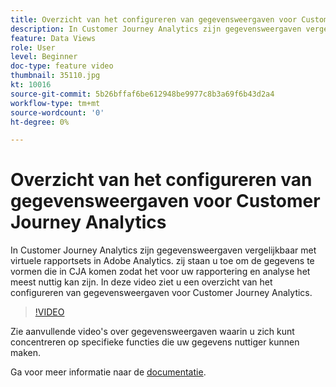 ```yaml
---
title: Overzicht van het configureren van gegevensweergaven voor Customer Journey Analytics
description: In Customer Journey Analytics zijn gegevensweergaven vergelijkbaar met virtuele rapportsets in Adobe Analytics. zij staan u toe om de gegevens te vormen die in CJA komen zodat het voor uw rapportering en analyse het meest nuttig kan zijn. In deze video ziet u een overzicht van het configureren van gegevensweergaven voor Customer Journey Analytics.
feature: Data Views
role: User
level: Beginner
doc-type: feature video
thumbnail: 35110.jpg
kt: 10016
source-git-commit: 5b26bffaf6be612948be9977c8b3a69f6b43d2a4
workflow-type: tm+mt
source-wordcount: '0'
ht-degree: 0%

---
```



# Overzicht van het configureren van gegevensweergaven voor Customer Journey Analytics

In Customer Journey Analytics zijn gegevensweergaven vergelijkbaar met virtuele rapportsets in Adobe Analytics. zij staan u toe om de gegevens te vormen die in CJA komen zodat het voor uw rapportering en analyse het meest nuttig kan zijn. In deze video ziet u een overzicht van het configureren van gegevensweergaven voor Customer Journey Analytics.

>[!VIDEO](https://video.tv.adobe.com/v/35110/?quality=12&learn=on)

Zie aanvullende video&#39;s over gegevensweergaven waarin u zich kunt concentreren op specifieke functies die uw gegevens nuttiger kunnen maken.

Ga voor meer informatie naar de [documentatie](https://experienceleague.adobe.com/docs/analytics-platform/using/cja-dataviews/data-views.html?lang=en).
